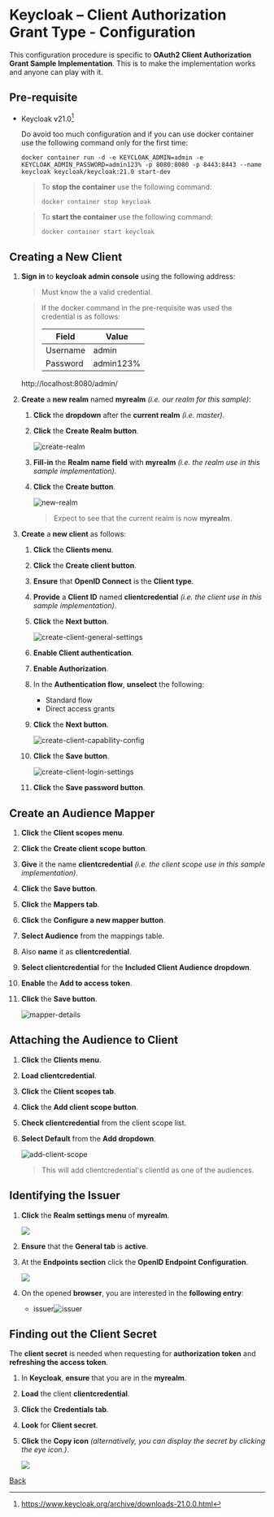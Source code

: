 # Keycloak – Client Authorization Grant Type - Configuration

This configuration procedure is specific to **OAuth2 Client Authorization Grant Sample Implementation**. This is to make the implementation works and anyone can play with it. 

## Pre-requisite

* Keycloak v21.0[^1]

  Do avoid too much configuration and if you can use docker container use the following command only for the first time:

  ```
  docker container run -d -e KEYCLOAK_ADMIN=admin -e KEYCLOAK_ADMIN_PASSWORD=admin123% -p 8080:8080 -p 8443:8443 --name keycloak keycloak/keycloak:21.0 start-dev
  ```
  
  > To **stop the container** use the following command:
  >
  > ```
  > docker container stop keycloak
  > ```
  
  > To **start the container** use the following command:
  >
  > ```
  > docker container start keycloak
  > ```

## Creating a New Client

1. **Sign in** to **keycloak admin console** using the following address:

   > Must know the a valid credential. 

   > If the docker command in the pre-requisite was used the credential is as follows:
   >
   > | Field    | Value     |
   > | -------- | --------- |
   > | Username | admin     |
   > | Password | admin123% |

   http://localhost:8080/admin/

2. **Create** a **new realm** named **myrealm** *(i.e. our realm for this sample)*: 

   1. **Click** the **dropdown** after the **current realm** *(i.e. master)*.

   2. **Click** the **Create Realm button**.

      ![create-realm](images/create-realm.png)

   3. **Fill-in** the **Realm name field** with **myrealm** *(i.e. the realm use in this sample implementation)*.

   4. **Click** the **Create button**.

      ![new-realm](images/new-realm.png)

      > Expect to see that the current realm is now **myrealm**.

3. **Create** a **new client** as follows:

   1. **Click** the **Clients menu**.

   2. **Click** the **Create client button**.

   3. **Ensure** that **OpenID Connect** is the **Client type**.

   4. **Provide** a **Client ID** named **clientcredential** *(i.e. the client use in this sample implementation)*.

   5. **Click** the **Next button**.

      ![create-client-general-settings](images/create-client-general-settings.png)

   6. **Enable Client authentication**.

   7. **Enable Authorization**.

   8. In the **Authentication flow**, **unselect** the following:

      * Standard flow
      * Direct access grants

   9. **Click** the **Next button**.

      ![create-client-capability-config](images/create-client-capability-config.png)

   10. **Click** the **Save button**.

       ![create-client-login-settings](images/create-client-login-settings.png)




   11. **Click** the **Save password button**.

## Create an Audience Mapper

1. **Click** the **Client scopes menu**.

2. **Click** the **Create client scope button**.

3. **Give** it the name **clientcredential** *(i.e. the client scope use in this sample implementation)*.

4. **Click** the **Save button**.

5. **Click** the **Mappers tab**.

6. **Click** the **Configure a new mapper button**.

7. **Select Audience** from the mappings table.

8. Also **name** it as **clientcredential**.

9. **Select clientcredential** for the **Included Client Audience dropdown**.

10. **Enable** the **Add to access token**.

11. **Click** the **Save button**.

    ![mapper-details](images/mapper-details.png)

## Attaching the Audience to Client

1. **Click** the **Clients menu**.

2. **Load clientcredential**.

3. **Click** the **Client scopes tab**.

4. **Click** the **Add client scope button**.

5. **Check clientcredential** from the client scope list.

6. **Select Default** from the **Add dropdown**.

   ![add-client-scope](images/add-client-scope.png)

   > This will add clientcredential's clientId as one of the audiences.

## Identifying the Issuer

1. **Click** the **Realm settings menu** of **myrealm**.

   ![](images/realm-settings.png)

2. **Ensure** that the **General tab** is **active**.

3. At the **Endpoints section** click the **OpenID Endpoint Configuration**.

   ![](images/myrealm-general.png)

4. On the opened **browser**, you are interested in the **following entry**:

   * issuer![issuer](images/issuer.png)
   

## Finding out the Client Secret

The **client secret** is needed when requesting for **authorization token** and **refreshing the access token**.

1. In **Keycloak**, **ensure** that you are in the **myrealm**.

2. **Load** the client **clientcredential**.

3. **Click** the **Credentials tab**.

4. **Look** for **Client secret**.

5. **Click** the **Copy icon** *(alternatively, you can display the secret by clicking the eye icon.)*.

   ![](images/client-secret.png)

[Back](../README.md)

[^1]: https://www.keycloak.org/archive/downloads-21.0.0.html